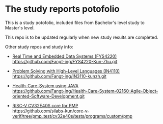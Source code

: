 # The study reports potofolio

This is a study potofolio, included files from Bachelor's level study to Master's level.

This repo is to be updated regularly when new study results are completed.

Other study repos and study info:

* [Real Time and Embedded Data Systems (FYS4220)](<https://www.uio.no/studier/emner/matnat/fys/FYS4220/index-eng.html>) <br />
<https://github.com/Fangt-ing/FYS4220-Kun-Zhu.git>

* [Problem Solving with High-Level Languages (IN4110)](<https://www.uio.no/studier/emner/matnat/ifi/IN4110/index-eng.html>) <br />
<https://github.com/Fangt-ing/IN3110-kunzh.git>

* [Health-Care-System using JAVA](https://kurser.dtu.dk/course/02160) <br />
<https://github.com/Fangt-ing/Health-Care-System-02160-Agile-Object-oriented-Software-Development.git>

* [RISC-V CV32E40S core for PMP](https://github.com/silabs-kun/core-v-verif/tree/cv32e40s/dev) <br />
<https://github.com/silabs-kun/core-v-verif/tree/pmp_test/cv32e40s/tests/programs/custom/pmp>
